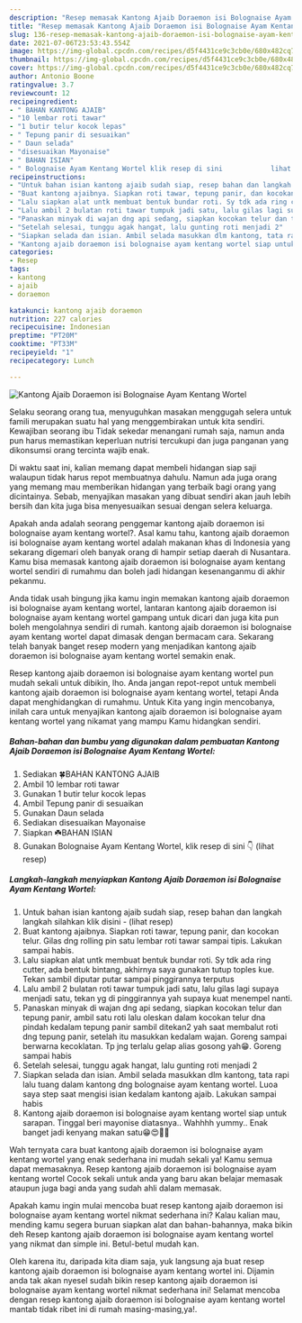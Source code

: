 ```yaml
---
description: "Resep memasak Kantong Ajaib Doraemon isi Bolognaise Ayam Kentang Wortel yang sedap dan Mudah Dibuat"
title: "Resep memasak Kantong Ajaib Doraemon isi Bolognaise Ayam Kentang Wortel yang sedap dan Mudah Dibuat"
slug: 136-resep-memasak-kantong-ajaib-doraemon-isi-bolognaise-ayam-kentang-wortel-yang-sedap-dan-mudah-dibuat
date: 2021-07-06T23:53:43.554Z
image: https://img-global.cpcdn.com/recipes/d5f4431ce9c3cb0e/680x482cq70/kantong-ajaib-doraemon-isi-bolognaise-ayam-kentang-wortel-foto-resep-utama.jpg
thumbnail: https://img-global.cpcdn.com/recipes/d5f4431ce9c3cb0e/680x482cq70/kantong-ajaib-doraemon-isi-bolognaise-ayam-kentang-wortel-foto-resep-utama.jpg
cover: https://img-global.cpcdn.com/recipes/d5f4431ce9c3cb0e/680x482cq70/kantong-ajaib-doraemon-isi-bolognaise-ayam-kentang-wortel-foto-resep-utama.jpg
author: Antonio Boone
ratingvalue: 3.7
reviewcount: 12
recipeingredient:
- " BAHAN KANTONG AJAIB"
- "10 lembar roti tawar"
- "1 butir telur kocok lepas"
- " Tepung panir di sesuaikan"
- " Daun selada"
- "disesuaikan Mayonaise"
- " BAHAN ISIAN"
- " Bolognaise Ayam Kentang Wortel klik resep di sini            lihat resep"
recipeinstructions:
- "Untuk bahan isian kantong ajaib sudah siap, resep bahan dan langkah langkah silahkan klik disini           (lihat resep)"
- "Buat kantong ajaibnya. Siapkan roti tawar, tepung panir, dan kocokan telur. Gilas dng rolling pin satu lembar roti tawar sampai tipis. Lakukan sampai habis."
- "Lalu siapkan alat untk membuat bentuk bundar roti. Sy tdk ada ring cutter, ada bentuk bintang, akhirnya saya gunakan tutup toples kue. Tekan sambil diputar putar sampai pinggirannya terputus"
- "Lalu ambil 2 bulatan roti tawar tumpuk jadi satu, lalu gilas lagi supaya menjadi satu, tekan yg di pinggirannya yah supaya kuat menempel nanti."
- "Panaskan minyak di wajan dng api sedang, siapkan kocokan telur dan tepung panir, ambil satu roti lalu oleskan dalam kocokan telur dna pindah kedalam tepung panir sambil ditekan2 yah saat membalut roti dng tepung panir, setelah itu masukkan kedalam wajan. Goreng sampai berwarna kecoklatan. Tp jng terlalu gelap alias gosong yah😁. Goreng sampai habis"
- "Setelah selesai, tunggu agak hangat, lalu gunting roti menjadi 2"
- "Siapkan selada dan isian. Ambil selada masukkan dlm kantong, tata rapi lalu tuang dalam kantong dng bolognaise ayam kentang wortel. Luoa saya step saat mengisi isian kedalam kantong ajaib. Lakukan sampai habis"
- "Kantong ajaib doraemon isi bolognaise ayam kentang wortel siap untuk sarapan. Tinggal beri mayonise diatasnya.. Wahhhh yummy.. Enak banget jadi kenyang makan satu😁😍💞🙏"
categories:
- Resep
tags:
- kantong
- ajaib
- doraemon

katakunci: kantong ajaib doraemon 
nutrition: 227 calories
recipecuisine: Indonesian
preptime: "PT20M"
cooktime: "PT33M"
recipeyield: "1"
recipecategory: Lunch

---
```



![Kantong Ajaib Doraemon isi Bolognaise Ayam Kentang Wortel](https://img-global.cpcdn.com/recipes/d5f4431ce9c3cb0e/680x482cq70/kantong-ajaib-doraemon-isi-bolognaise-ayam-kentang-wortel-foto-resep-utama.jpg)

Selaku seorang orang tua, menyuguhkan masakan menggugah selera untuk famili merupakan suatu hal yang menggembirakan untuk kita sendiri. Kewajiban seorang ibu Tidak sekedar menangani rumah saja, namun anda pun harus memastikan keperluan nutrisi tercukupi dan juga panganan yang dikonsumsi orang tercinta wajib enak.

Di waktu  saat ini, kalian memang dapat membeli hidangan siap saji walaupun tidak harus repot membuatnya dahulu. Namun ada juga orang yang memang mau memberikan hidangan yang terbaik bagi orang yang dicintainya. Sebab, menyajikan masakan yang dibuat sendiri akan jauh lebih bersih dan kita juga bisa menyesuaikan sesuai dengan selera keluarga. 



Apakah anda adalah seorang penggemar kantong ajaib doraemon isi bolognaise ayam kentang wortel?. Asal kamu tahu, kantong ajaib doraemon isi bolognaise ayam kentang wortel adalah makanan khas di Indonesia yang sekarang digemari oleh banyak orang di hampir setiap daerah di Nusantara. Kamu bisa memasak kantong ajaib doraemon isi bolognaise ayam kentang wortel sendiri di rumahmu dan boleh jadi hidangan kesenanganmu di akhir pekanmu.

Anda tidak usah bingung jika kamu ingin memakan kantong ajaib doraemon isi bolognaise ayam kentang wortel, lantaran kantong ajaib doraemon isi bolognaise ayam kentang wortel gampang untuk dicari dan juga kita pun boleh mengolahnya sendiri di rumah. kantong ajaib doraemon isi bolognaise ayam kentang wortel dapat dimasak dengan bermacam cara. Sekarang telah banyak banget resep modern yang menjadikan kantong ajaib doraemon isi bolognaise ayam kentang wortel semakin enak.

Resep kantong ajaib doraemon isi bolognaise ayam kentang wortel pun mudah sekali untuk dibikin, lho. Anda jangan repot-repot untuk membeli kantong ajaib doraemon isi bolognaise ayam kentang wortel, tetapi Anda dapat menghidangkan di rumahmu. Untuk Kita yang ingin mencobanya, inilah cara untuk menyajikan kantong ajaib doraemon isi bolognaise ayam kentang wortel yang nikamat yang mampu Kamu hidangkan sendiri.

<!--inarticleads1-->

##### Bahan-bahan dan bumbu yang digunakan dalam pembuatan Kantong Ajaib Doraemon isi Bolognaise Ayam Kentang Wortel:

1. Sediakan  🍀BAHAN KANTONG AJAIB
1. Ambil 10 lembar roti tawar
1. Gunakan 1 butir telur kocok lepas
1. Ambil  Tepung panir di sesuaikan
1. Gunakan  Daun selada
1. Sediakan disesuaikan Mayonaise
1. Siapkan  ☘️BAHAN ISIAN
1. Gunakan  Bolognaise Ayam Kentang Wortel, klik resep di sini 👇           (lihat resep)




<!--inarticleads2-->

##### Langkah-langkah menyiapkan Kantong Ajaib Doraemon isi Bolognaise Ayam Kentang Wortel:

1. Untuk bahan isian kantong ajaib sudah siap, resep bahan dan langkah langkah silahkan klik disini -           (lihat resep)
1. Buat kantong ajaibnya. Siapkan roti tawar, tepung panir, dan kocokan telur. Gilas dng rolling pin satu lembar roti tawar sampai tipis. Lakukan sampai habis.
1. Lalu siapkan alat untk membuat bentuk bundar roti. Sy tdk ada ring cutter, ada bentuk bintang, akhirnya saya gunakan tutup toples kue. Tekan sambil diputar putar sampai pinggirannya terputus
1. Lalu ambil 2 bulatan roti tawar tumpuk jadi satu, lalu gilas lagi supaya menjadi satu, tekan yg di pinggirannya yah supaya kuat menempel nanti.
1. Panaskan minyak di wajan dng api sedang, siapkan kocokan telur dan tepung panir, ambil satu roti lalu oleskan dalam kocokan telur dna pindah kedalam tepung panir sambil ditekan2 yah saat membalut roti dng tepung panir, setelah itu masukkan kedalam wajan. Goreng sampai berwarna kecoklatan. Tp jng terlalu gelap alias gosong yah😁. Goreng sampai habis
1. Setelah selesai, tunggu agak hangat, lalu gunting roti menjadi 2
1. Siapkan selada dan isian. Ambil selada masukkan dlm kantong, tata rapi lalu tuang dalam kantong dng bolognaise ayam kentang wortel. Luoa saya step saat mengisi isian kedalam kantong ajaib. Lakukan sampai habis
1. Kantong ajaib doraemon isi bolognaise ayam kentang wortel siap untuk sarapan. Tinggal beri mayonise diatasnya.. Wahhhh yummy.. Enak banget jadi kenyang makan satu😁😍💞🙏




Wah ternyata cara buat kantong ajaib doraemon isi bolognaise ayam kentang wortel yang enak sederhana ini mudah sekali ya! Kamu semua dapat memasaknya. Resep kantong ajaib doraemon isi bolognaise ayam kentang wortel Cocok sekali untuk anda yang baru akan belajar memasak ataupun juga bagi anda yang sudah ahli dalam memasak.

Apakah kamu ingin mulai mencoba buat resep kantong ajaib doraemon isi bolognaise ayam kentang wortel nikmat sederhana ini? Kalau kalian mau, mending kamu segera buruan siapkan alat dan bahan-bahannya, maka bikin deh Resep kantong ajaib doraemon isi bolognaise ayam kentang wortel yang nikmat dan simple ini. Betul-betul mudah kan. 

Oleh karena itu, daripada kita diam saja, yuk langsung aja buat resep kantong ajaib doraemon isi bolognaise ayam kentang wortel ini. Dijamin anda tak akan nyesel sudah bikin resep kantong ajaib doraemon isi bolognaise ayam kentang wortel nikmat sederhana ini! Selamat mencoba dengan resep kantong ajaib doraemon isi bolognaise ayam kentang wortel mantab tidak ribet ini di rumah masing-masing,ya!.

